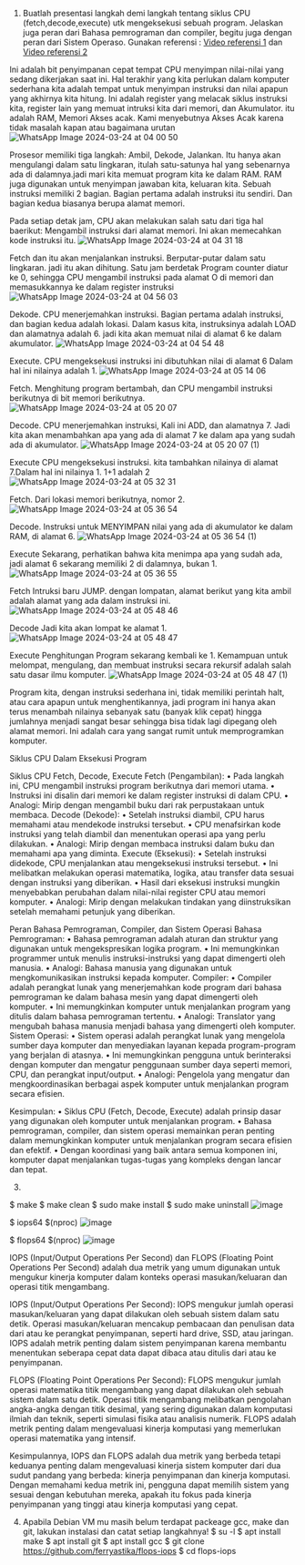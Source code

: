 1. Buatlah presentasi langkah demi langkah tentang siklus CPU (fetch,decode,execute) utk mengeksekusi sebuah program. Jelaskan juga peran dari Bahasa pemrograman dan compiler, begitu juga dengan peran dari Sistem Operaso. Gunakan referensi : [Video referensi 1](https://www.youtube.com/watch?v=Z5JC9Ve1sfI) dan [Video referensi 2](https://www.youtube.com/watch?v=jFDMZpkUWCw)

Ini adalah bit penyimpanan cepat tempat CPU menyimpan nilai-nilai yang sedang dikerjakan saat ini.
Hal terakhir yang kita perlukan dalam komputer sederhana kita adalah tempat untuk menyimpan instruksi dan nilai apapun yang akhirnya kita hitung.
Ini adalah register yang melacak siklus instruksi kita, register lain yang memuat intruksi kita dari memori, dan Akumulator. itu adalah RAM, Memori Akses acak.
Kami menyebutnya Akses Acak karena tidak masalah kapan atau bagaimana urutan
![WhatsApp Image 2024-03-24 at 04 00 50](https://github.com/Rizal2828/SysOP24-3123521016/assets/160558552/f13b2c26-bee8-4085-949c-e2b65b25672a)

Prosesor memiliki tiga langkah: 
Ambil, Dekode, Jalankan. 
Itu hanya akan mengulangi dalam satu lingkaran, itulah satu-satunya hal yang sebenarnya ada di dalamnya.jadi mari kita memuat program kita ke dalam RAM.
RAM juga digunakan untuk menyimpan jawaban kita, keluaran kita.
Sebuah instruksi memiliki 2 bagian. Bagian pertama adalah instruksi itu sendiri.
Dan bagian kedua biasanya berupa alamat memori.

Pada setiap detak jam, CPU akan melakukan salah satu dari tiga hal baerikut:
Mengambil instruksi dari alamat memori. 
Ini akan memecahkan kode instruksi itu. 
![WhatsApp Image 2024-03-24 at 04 31 18](https://github.com/Rizal2828/SysOP24-3123521016/assets/160558552/a7b62b27-eb1a-45d9-b00e-ff26d7f03a73)

Fetch
dan itu akan menjalankan instruksi.
Berputar-putar dalam satu lingkaran. jadi itu akan dihitung.
Satu jam berdetak Program counter diatur ke 0, sehingga CPU mengambil instruksi pada alamat O di memori dan memasukkannya ke dalam register instruksi
![WhatsApp Image 2024-03-24 at 04 56 03](https://github.com/Rizal2828/SysOP24-3123521016/assets/160558552/5b792083-36fe-4147-a2e1-024dc61dd577)

Dekode.
CPU menerjemahkan instruksi.
Bagian pertama adalah instruksi, dan bagian kedua adalah lokasi.
Dalam kasus kita, instruksinya adalah LOAD dan alamatnya adalah 6.
jadi kita akan memuat nilai di alamat 6 ke dalam akumulator.
![WhatsApp Image 2024-03-24 at 04 54 48](https://github.com/Rizal2828/SysOP24-3123521016/assets/160558552/2a7ce1e6-4463-4fdf-9f9d-675c835c52da)


Execute.
CPU mengeksekusi instruksi ini dibutuhkan nilai di alamat 6 Dalam hal ini nilainya adalah 1.
![WhatsApp Image 2024-03-24 at 05 14 06](https://github.com/Rizal2828/SysOP24-3123521016/assets/160558552/c3b06805-a4d3-44dc-825f-8195f962b818)

Fetch.
Menghitung program bertambah, dan CPU mengambil instruksi berikutnya di bit memori berikutnya.
![WhatsApp Image 2024-03-24 at 05 20 07](https://github.com/Rizal2828/SysOP24-3123521016/assets/160558552/bcc0cbd5-e456-4d30-a61f-5add2a0ece41)

Decode.
CPU menerjemahkan instruksi, Kali ini ADD,  dan alamatnya 7.
Jadi kita akan menambahkan apa yang ada di alamat 7 ke dalam apa yang sudah ada di akumulator.
![WhatsApp Image 2024-03-24 at 05 20 07 (1)](https://github.com/Rizal2828/SysOP24-3123521016/assets/160558552/21ee7c26-8d35-4738-b585-e437df8c7de1)

Execute
CPU mengeksekusi instruksi. kita tambahkan nilainya di alamat 7.Dalam hal ini nilainya 1. 1+1 adalah 2
![WhatsApp Image 2024-03-24 at 05 32 31](https://github.com/Rizal2828/SysOP24-3123521016/assets/160558552/2c8aaeb7-e931-4757-81e5-2cb38f5eb771)

Fetch.
Dari lokasi memori berikutnya, nomor 2.
![WhatsApp Image 2024-03-24 at 05 36 54](https://github.com/Rizal2828/SysOP24-3123521016/assets/160558552/6e4dd4d3-8c05-4a22-9b4d-0dd063dfcafe)

Decode.
Instruksi untuk MENYIMPAN nilai yang ada di akumulator ke dalam RAM, di alamat 6.
![WhatsApp Image 2024-03-24 at 05 36 54 (1)](https://github.com/Rizal2828/SysOP24-3123521016/assets/160558552/4dc95137-9a49-4207-8edc-f6109d5c7fc1)

Execute
Sekarang, perhatikan bahwa kita menimpa apa yang sudah ada, jadi alamat 6 sekarang memiliki 2 di dalamnya, bukan 1.
![WhatsApp Image 2024-03-24 at 05 36 55](https://github.com/Rizal2828/SysOP24-3123521016/assets/160558552/d1b889fe-f080-4414-acd1-a931e08563c1)

Fetch
Intruksi baru JUMP. dengan lompatan, alamat berikut yang kita ambil adalah alamat yang ada dalam instruksi ini.
![WhatsApp Image 2024-03-24 at 05 48 46](https://github.com/Rizal2828/SysOP24-3123521016/assets/160558552/2e3a9880-1c03-469b-b5bf-866722d07a6b)

Decode
Jadi kita akan lompat ke alamat 1.
![WhatsApp Image 2024-03-24 at 05 48 47](https://github.com/Rizal2828/SysOP24-3123521016/assets/160558552/4edbc7b4-e427-4d2c-bd51-d23f3cbc89ad)

Execute
Penghitungan Program sekarang kembali ke 1.
Kemampuan untuk melompat, mengulang, dan membuat instruksi secara rekursif adalah salah satu dasar ilmu komputer.
![WhatsApp Image 2024-03-24 at 05 48 47 (1)](https://github.com/Rizal2828/SysOP24-3123521016/assets/160558552/fbe134cb-7749-491d-aa54-c752e50eb3ea)


Program kita, dengan instruksi sederhana ini, tidak memiliki perintah halt, atau cara apapun untuk menghentikannya, jadi program ini hanya akan terus menambah nilainya sebanyak satu (banyak klik cepat) hingga jumlahnya menjadi sangat besar sehingga bisa tidak lagi dipegang oleh alamat memori.
Ini adalah cara yang sangat rumit untuk memprogramkan komputer.


Siklus CPU Dalam Eksekusi Program

Siklus CPU Fetch, Decode, Execute
Fetch (Pengambilan):
•	Pada langkah ini, CPU mengambil instruksi program berikutnya dari memori utama.
•	Instruksi ini disalin dari memori ke dalam register instruksi di dalam CPU.
•	Analogi: Mirip dengan mengambil buku dari rak perpustakaan untuk membaca.
Decode (Dekode):
•	Setelah instruksi diambil, CPU harus memahami atau mendekode instruksi tersebut.
•	CPU menafsirkan kode instruksi yang telah diambil dan menentukan operasi apa yang perlu dilakukan.
•	Analogi: Mirip dengan membaca instruksi dalam buku dan memahami apa yang diminta.
Execute (Eksekusi):
•	Setelah instruksi didekode, CPU menjalankan atau mengeksekusi instruksi tersebut.
•	Ini melibatkan melakukan operasi matematika, logika, atau transfer data sesuai dengan instruksi yang diberikan.
•	Hasil dari eksekusi instruksi mungkin menyebabkan perubahan dalam nilai-nilai register CPU atau memori komputer.
•	Analogi: Mirip dengan melakukan tindakan yang diinstruksikan setelah memahami petunjuk yang diberikan.

Peran Bahasa Pemrograman, Compiler, dan Sistem Operasi
Bahasa Pemrograman:
•	Bahasa pemrograman adalah aturan dan struktur yang digunakan untuk mengekspresikan logika program.
•	Ini memungkinkan programmer untuk menulis instruksi-instruksi yang dapat dimengerti oleh manusia.
•	Analogi: Bahasa manusia yang digunakan untuk mengkomunikasikan instruksi kepada komputer.
Compiler:
•	Compiler adalah perangkat lunak yang menerjemahkan kode program dari bahasa pemrograman ke dalam bahasa mesin yang dapat dimengerti oleh komputer.
•	Ini memungkinkan komputer untuk menjalankan program yang ditulis dalam bahasa pemrograman tertentu.
•	Analogi: Translator yang mengubah bahasa manusia menjadi bahasa yang dimengerti oleh komputer.
Sistem Operasi:
•	Sistem operasi adalah perangkat lunak yang mengelola sumber daya komputer dan menyediakan layanan kepada program-program yang berjalan di atasnya.
•	Ini memungkinkan pengguna untuk berinteraksi dengan komputer dan mengatur penggunaan sumber daya seperti memori, CPU, dan perangkat input/output.
•	Analogi: Pengelola yang mengatur dan mengkoordinasikan berbagai aspek komputer untuk menjalankan program secara efisien.

Kesimpulan:
•	Siklus CPU (Fetch, Decode, Execute) adalah prinsip dasar yang digunakan oleh komputer untuk menjalankan program.
•	Bahasa pemrograman, compiler, dan sistem operasi memainkan peran penting dalam memungkinkan komputer untuk menjalankan program secara efisien dan efektif.
•	Dengan koordinasi yang baik antara semua komponen ini, komputer dapat menjalankan tugas-tugas yang kompleks dengan lancar dan tepat.

3. 
$ make
$ make clean
$ sudo make install
$ sudo make uninstall
![image](https://github.com/Rizal2828/SysOP24-3123521016/assets/160558552/1b1b7579-8f11-4ee2-86fe-f1b24e37847a)

$ iops64 $(nproc) 
![image](https://github.com/Rizal2828/SysOP24-3123521016/assets/160558552/02fb2a5c-c3bd-4062-9033-f85c99161b82)

$ flops64 $(nproc)
![image](https://github.com/Rizal2828/SysOP24-3123521016/assets/160558552/3cd12814-b000-4126-bd29-39770370c6fc)

IOPS (Input/Output Operations Per Second) dan FLOPS (Floating Point Operations Per Second) adalah dua metrik yang umum digunakan untuk mengukur kinerja komputer dalam konteks operasi masukan/keluaran dan operasi titik mengambang.

IOPS (Input/Output Operations Per Second):
IOPS mengukur jumlah operasi masukan/keluaran yang dapat dilakukan oleh sebuah sistem dalam satu detik.
Operasi masukan/keluaran mencakup pembacaan dan penulisan data dari atau ke perangkat penyimpanan, seperti hard drive, SSD, atau jaringan.
IOPS adalah metrik penting dalam sistem penyimpanan karena membantu menentukan seberapa cepat data dapat dibaca atau ditulis dari atau ke penyimpanan.

FLOPS (Floating Point Operations Per Second):
FLOPS mengukur jumlah operasi matematika titik mengambang yang dapat dilakukan oleh sebuah sistem dalam satu detik.
Operasi titik mengambang melibatkan pengolahan angka-angka dengan titik desimal, yang sering digunakan dalam komputasi ilmiah dan teknik, seperti simulasi fisika atau analisis numerik.
FLOPS adalah metrik penting dalam mengevaluasi kinerja komputasi yang memerlukan operasi matematika yang intensif.

Kesimpulannya, IOPS dan FLOPS adalah dua metrik yang berbeda tetapi keduanya penting dalam mengevaluasi kinerja sistem komputer dari dua sudut pandang yang berbeda: kinerja penyimpanan dan kinerja komputasi. Dengan memahami kedua metrik ini, pengguna dapat memilih sistem yang sesuai dengan kebutuhan mereka, apakah itu fokus pada kinerja penyimpanan yang tinggi atau kinerja komputasi yang cepat.

4. Apabila Debian VM mu masih belum terdapat packeage gcc, make dan git, lakukan instalasi dan catat setiap langkahnya!
$ su -l
$ apt install make
$ apt install git
$ apt install gcc
$ git clone  https://github.com/ferryastika/flops-iops
$ cd flops-iops
